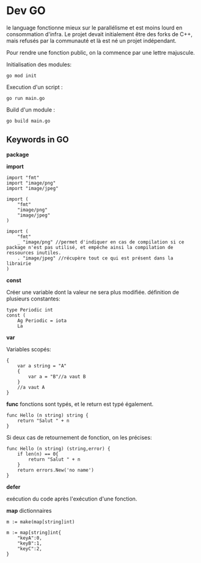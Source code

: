 # Dev GO
le language fonctionne mieux sur le parallélisme et est moins lourd en consommation d'infra.
Le projet devait initialement être des forks de C++, mais refusés par la communauté et là est né un projet indépendant.

Pour rendre une fonction public, on la commence par une lettre majuscule.

Initialisation des modules:
```
go mod init
```

Execution d'un script :
```
go run main.go
```

Build d'un module :
```
go build main.go
```

## Keywords in GO

**package**

**import**

```
import "fmt"
import "image/png"
import "image/jpeg"
```
```
import (
    "fmt"
    "image/png"
    "image/jpeg"
)
```
```
import (
    "fmt"
    _ "image/png" //permet d'indiquer en cas de compilation si ce package n'est pas utilisé, et empêche ainsi la compilation de ressources inutiles.
    . "image/jpeg" //récupère tout ce qui est présent dans la librairie
)
```

**const**

Créer une variable dont la valeur ne sera plus modifiée.
définition de plusieurs constantes:
```
type Periodic int
const (
    Ag Periodic = iota
    La
```

**var**

Variables scopés:
```
{
    var a string = "A"
    {
        var a = "B"//a vaut B
    }
    //a vaut A
}
```

**func**
fonctions sont typés, et le return est typé également.

```
func Hello (n string) string {
    return "Salut " + n
}
```

Si deux cas de retournement de fonction, on les précises:
```
func Hello (n string) (string,error) {
    if len(n) == 0{
        return "Salut " + n
    }
    return errors.New('no name')
}
```

**defer**

exécution du code après l'exécution d'une fonction.

**map**
dictionnaires

```
m := make(map[string]int)

m := map[string]int{
    "keyA":0,
    "keyB":1,
    "keyC":2,
}
```
